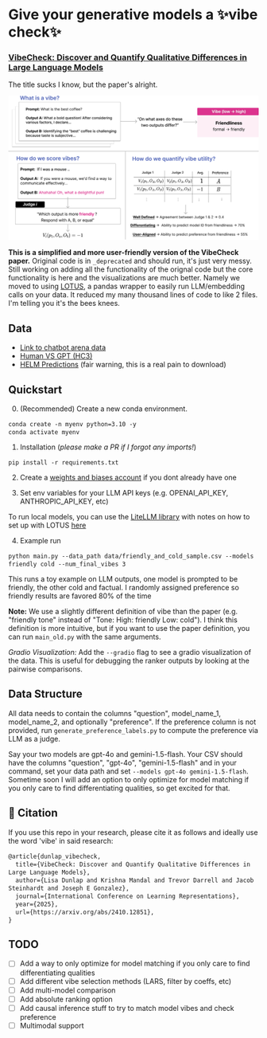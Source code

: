 # Give your generative models a ✨vibe check✨


### [VibeCheck: Discover and Quantify Qualitative Differences in Large Language Models](https://arxiv.org/abs/2410.12851)
The title sucks I know, but the paper's alright.

<p align="center">
  <img src="method_vibecheck.png" width="800">
</p>


**This is a simplified and more user-friendly version of the VibeCheck paper.** Original code is in `_deprecated` and should run, it's just very messy. Still working on adding all the functionality of the orignal code but the core functionality is here and the visualizations are much better. Namely we moved to using [LOTUS](https://lotus-ai.readthedocs.io/en/latest/), a pandas wrapper to easily run LLM/embedding calls on your data. It reduced my many thousand lines of code to like 2 files. I'm telling you it's the bees knees.

## Data

* [Link to chatbot arena data](https://huggingface.co/datasets/lmarena-ai/Llama-3-70b-battles)
* [Human VS GPT (HC3)](https://huggingface.co/datasets/Hello-SimpleAI/HC3)
* [HELM Predictions](https://crfm.stanford.edu/helm/classic/latest/) (fair warning, this is a real pain to download)

## Quickstart

0. (Recommended) Create a new conda environment.
   
  ```
  conda create -n myenv python=3.10 -y
  conda activate myenv
  ```

1. Installation (*please make a PR if I forgot any imports!*)
```
pip install -r requirements.txt
```

2. Create a [weights and biases account](https://wandb.ai/site) if you dont already have one

3. Set env variables for your LLM API keys (e.g. OPENAI_API_KEY, ANTHROPIC_API_KEY, etc)

To run local models, you can use the [LiteLLM library](https://docs.litellm.ai/docs/) with notes on how to set up with LOTUS [here](https://lotus-ai.readthedocs.io/en/latest/llm.html)

4. Example run
```
python main.py --data_path data/friendly_and_cold_sample.csv --models friendly cold --num_final_vibes 3
```
This runs a toy example on LLM outputs, one model is prompted to be friendly, the other cold and factual. I randomly assigned preference so friendly results are favored 80% of the time

**Note:** We use a slightly different definition of vibe than the paper (e.g. "friendly tone" instead of "Tone: High: friendly Low: cold"). I think this definition is more intuitive, but if you want to use the paper definition, you can run `main_old.py` with the same arguments.

*Gradio Visualization:* Add the `--gradio` flag to see a gradio visualization of the data. This is useful for debugging the ranker outputs by looking at the pairwise comparisons.

## Data Structure

All data needs to contain the columns "question", model_name_1, model_name_2, and optionally "preference". If the preference column is not provided, run `generate_preference_labels.py` to compute the preference via LLM as a judge.

Say your two models are gpt-4o and gemini-1.5-flash. Your CSV should have the columns "question", "gpt-4o", "gemini-1.5-flash" and in your command, set your data path and set `--models gpt-4o gemini-1.5-flash`. Sometime soon I will add an option to only optimize for model matching if you only care to find differentiating qualities, so get excited for that. 

## 🎯 Citation

If you use this repo in your research, please cite it as follows and ideally use the word 'vibe' in said research:
```
@article{dunlap_vibecheck,
  title={VibeCheck: Discover and Quantify Qualitative Differences in Large Language Models},
  author={Lisa Dunlap and Krishna Mandal and Trevor Darrell and Jacob Steinhardt and Joseph E Gonzalez},
  journal={International Conference on Learning Representations},
  year={2025},
  url={https://arxiv.org/abs/2410.12851},
}
```

## TODO

- [ ] Add a way to only optimize for model matching if you only care to find differentiating qualities
- [ ] Add different vibe selection methods (LARS, filter by coeffs, etc)
- [ ] Add multi-model comparison
- [ ] Add absolute ranking option
- [ ] Add causal inference stuff to try to match model vibes and check preference
- [ ] Multimodal support